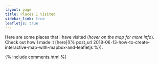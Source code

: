 ```yaml
---
layout: page
title: Places I Visited
sidebar_link: true
leafletjs: true
---
```


Here are some places that I have visited (_hover on the map for more info_).<br/>
Check out how I made it [here]({% post_url 2018-06-13-how-to-create-interactive-map-with-mapbox-and-leafletjs %}).

<div id='map'></div>

<!-- <script type="text/javascript" src="us-states.js"></script> -->

<script src="/assets/js/countries.js" type="text/javascript"></script>

<script type="text/javascript">

	var map = L.map('map').setView([0, 0], 2);

	L.tileLayer('https://api.tiles.mapbox.com/v4/{id}/{z}/{x}/{y}.png?access_token={accessToken}', {
		maxZoom: 18,
		attribution: 'Map data &copy; <a href="https://www.openstreetmap.org/">OpenStreetMap</a> contributors, ' +
			'<a href="https://creativecommons.org/licenses/by-sa/2.0/">CC-BY-SA</a>, ' +
			'Imagery © <a href="https://www.mapbox.com/">Mapbox</a>',		
		id: 'mapbox.streets-basic',
		accessToken: 'pk.eyJ1IjoiemlyaXVzIiwiYSI6ImNqaWNsenluYTAyZHczcHJvMGUzYWt6bTQifQ.fiJQMjN8hf8FFdHakLB3cw'
	}).addTo(map);

	// control that shows country info on hover
	var info = L.control();

	info.onAdd = function (map) {
		this._div = L.DomUtil.create('div', 'info');
		this.update();
		return this._div;
	};

	info.update = function (props) {
		this._div.innerHTML = '<h4>Places I visited</h4>' +  (props ?
			'<b>' + props.name + '</b><br />' + props.description
			: 'Hover over a marked place');
	};

	info.addTo(map);

	function getRandomColor() {
		var letters = '0123456789ABCDEF';
	  	var color = '#';
	  	for (var i = 0; i < 6; i++) {
	    	color += letters[Math.floor(Math.random() * 16)];
	  	}
	  	return color;
	}

	function style(feature) {
		return {
			weight: 2,
			opacity: 1,
			color: 'black',
			fillOpacity: 0.7,
			fillColor: getRandomColor()
		};
	}

	function highlightFeature(e) {
		var layer = e.target;

		layer.setStyle({
			weight: 5,
			color: '#666',
			dashArray: '',
			fillOpacity: 0.7
		});

		if (!L.Browser.ie && !L.Browser.opera && !L.Browser.edge) {
			layer.bringToFront();
		}

		info.update(layer.feature.properties);
	}

	function resetHighlight(e) {
		geojson.resetStyle(e.target);
		info.update();
	}

	function zoomToFeature(e) {
		map.fitBounds(e.target.getBounds());
	}

	function onEachFeature(feature, layer) {
		layer.on({
			mouseover: highlightFeature,
			mouseout: resetHighlight,
			click: zoomToFeature
		});
	}

	var geojson = L.geoJson(countries, { 
		style : style,
		onEachFeature: onEachFeature
	}).addTo(map);	


</script>

{% include comments.html %}